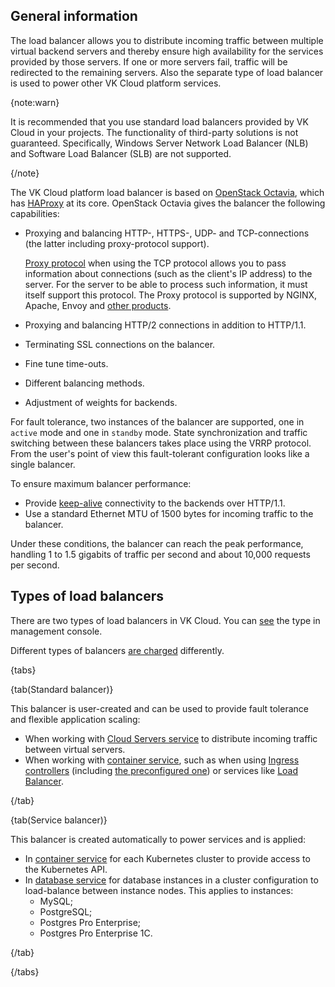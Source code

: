 ## General information

The load balancer allows you to distribute incoming traffic between multiple virtual backend servers and thereby ensure high availability for the services provided by those servers. If one or more servers fail, traffic will be redirected to the remaining servers. Also the separate type of load balancer is used to power other VK Cloud platform services.

{note:warn}

It is recommended that you use standard load balancers provided by VK Cloud in your projects. The functionality of third-party solutions is not guaranteed. Specifically, Windows Server Network Load Balancer (NLB) and Software Load Balancer (SLB) are not supported.

{/note}

The VK Cloud platform load balancer is based on [OpenStack Octavia](https://docs.openstack.org/octavia/latest/), which has [HAProxy](http://www.haproxy.org/) at its core. OpenStack Octavia gives the balancer the following capabilities:

- Proxying and balancing HTTP-, HTTPS-, UDP- and TCP-connections (the latter including proxy-protocol support).

  [Proxy protocol](https://www.haproxy.org/download/1.8/doc/proxy-protocol.txt) when using the TCP protocol allows you to pass information about connections (such as the client's IP address) to the server. For the server to be able to process such information, it must itself support this protocol. The Proxy protocol is supported by NGINX, Apache, Envoy and [other products](https://www.haproxy.com/blog/use-the-proxy-protocol-to-preserve-a-clients-ip-address/#proxy-protocol-support).

- Proxying and balancing HTTP/2 connections in addition to HTTP/1.1.

- Terminating SSL connections on the balancer.

- Fine tune time-outs.

- Different balancing methods.

- Adjustment of weights for backends.

For fault tolerance, two instances of the balancer are supported, one in `active` mode and one in `standby` mode. State synchronization and traffic switching between these balancers takes place using the VRRP protocol. From the user's point of view this fault-tolerant configuration looks like a single balancer.

To ensure maximum balancer performance:

- Provide [keep-alive](https://developer.mozilla.org/en-US/docs/Web/HTTP/Headers/Keep-Alive) connectivity to the backends over HTTP/1.1.
- Use a standard Ethernet MTU of 1500 bytes for incoming traffic to the balancer.

Under these conditions, the balancer can reach the peak performance, handling 1 to 1.5 gigabits of traffic per second and about 10,000 requests per second.

## Types of load balancers

There are two types of load balancers in VK Cloud. You can [see](../../instructions/manage-lb#viewing_a_list_of_load_balancers_and_information_about_them) the type in management console.

Different types of balancers [are charged](../../../vnet/tariffication) differently.

{tabs}

{tab(Standard balancer)}

This balancer is user-created and can be used to provide fault tolerance and flexible application scaling:

- When working with [Cloud Servers service](/en/computing/iaas) to distribute incoming traffic between virtual servers.
- When working with [container service](/en/kubernetes/k8s), such as when using [Ingress controllers](/en/kubernetes/k8s/how-to-guides/ingress) (including [the preconfigured one](/en/kubernetes/k8s/concepts/addons-and-settings/addons#ingress_controller_nginx_d11d1bb3)) or services like [Load Balancer](/en/kubernetes/k8s/how-to-guides/load-balancer).

{/tab}

{tab(Service balancer)}

This balancer is created automatically to power services and is applied:

- In [container service](/en/kubernetes/k8s) for each Kubernetes cluster to provide access to the Kubernetes API.
- In [database service](/en/dbs/dbaas) for database instances in a cluster configuration to load-balance between instance nodes. This applies to instances:
  - MySQL;
  - PostgreSQL;
  - Postgres Pro Enterprise;
  - Postgres Pro Enterprise 1C.

{/tab}

{/tabs}
